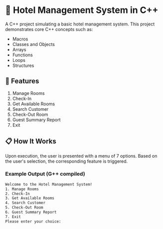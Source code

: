 # 🏨 Hotel Management System in C++

A C++ project simulating a basic hotel management system. This project demonstrates core C++ concepts such as:

- Macros
- Classes and Objects
- Arrays
- Functions
- Loops
- Structures

## 🚀 Features

1. Manage Rooms
2. Check-In
3. Get Available Rooms
4. Search Customer
5. Check-Out Room
6. Guest Summary Report
7. Exit

## 📋 How It Works

Upon execution, the user is presented with a menu of 7 options. Based on the user's selection, the corresponding feature is triggered.

### Example Output (G++ compiled)

```bash
Welcome to the Hotel Management System!
1. Manage Rooms
2. Check-In
3. Get Available Rooms
4. Search Customer
5. Check-Out Room
6. Guest Summary Report
7. Exit
Please enter your choice:
